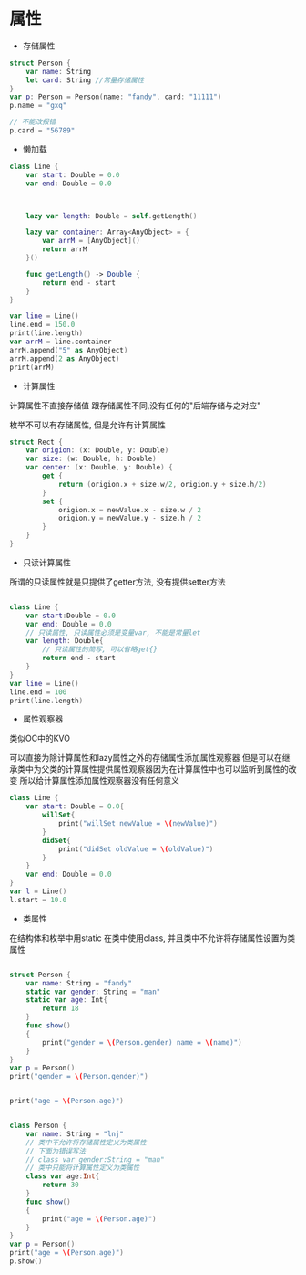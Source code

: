 # 属性

- 存储属性

``` swift
struct Person {
    var name: String
    let card: String //常量存储属性
}
var p: Person = Person(name: "fandy", card: "11111")
p.name = "gxq"

// 不能改报错
p.card = "56789"

```


- 懒加载

``` swift
class Line {
    var start: Double = 0.0
    var end: Double = 0.0



    lazy var length: Double = self.getLength()

    lazy var container: Array<AnyObject> = {
        var arrM = [AnyObject]()
        return arrM
    }()

    func getLength() -> Double {
        return end - start
    }
}

var line = Line()
line.end = 150.0
print(line.length)
var arrM = line.container
arrM.append("5" as AnyObject)
arrM.append(2 as AnyObject)
print(arrM)

```

- 计算属性

计算属性不直接存储值
  跟存储属性不同,没有任何的"后端存储与之对应"

枚举不可以有存储属性, 但是允许有计算属性

``` swift
struct Rect {
    var origion: (x: Double, y: Double)
    var size: (w: Double, h: Double)
    var center: (x: Double, y: Double) {
        get {
            return (origion.x + size.w/2, origion.y + size.h/2)
        }
        set {
            origion.x = newValue.x - size.w / 2
            origion.y = newValue.y - size.h / 2
        }
    }
}


```

- 只读计算属性

所谓的只读属性就是只提供了getter方法, 没有提供setter方法

``` swift

class Line {
    var start:Double = 0.0
    var end: Double = 0.0
    // 只读属性, 只读属性必须是变量var, 不能是常量let
    var length: Double{
        // 只读属性的简写, 可以省略get{}
        return end - start
    }
}
var line = Line()
line.end = 100
print(line.length)


```

- 属性观察器

类似OC中的KVO

可以直接为除计算属性和lazy属性之外的存储属性添加属性观察器
但是可以在继承类中为父类的计算属性提供属性观察器因为在计算属性中也可以监听到属性的改变
所以给计算属性添加属性观察器没有任何意义

``` swift
class Line {
    var start: Double = 0.0{
        willSet{
            print("willSet newValue = \(newValue)")
        }
        didSet{
            print("didSet oldValue = \(oldValue)")
        }
    }
    var end: Double = 0.0
}
var l = Line()
l.start = 10.0


```
- 类属性

在结构体和枚举中用static
在类中使用class, 并且类中不允许将存储属性设置为类属性

``` swift

struct Person {
    var name: String = "fandy"
    static var gender: String = "man"
    static var age: Int{
        return 18
    }
    func show()
    {
        print("gender = \(Person.gender) name = \(name)")
    }
}
var p = Person()
print("gender = \(Person.gender)")


print("age = \(Person.age)")


```

``` swift

class Person {
    var name: String = "lnj"
    // 类中不允许将存储属性定义为类属性
    // 下面为错误写法
    // class var gender:String = "man"
    // 类中只能将计算属性定义为类属性
    class var age:Int{
        return 30
    }
    func show()
    {
        print("age = \(Person.age)")
    }
}
var p = Person()
print("age = \(Person.age)")
p.show()

```
